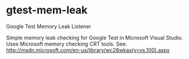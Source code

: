 gtest-mem-leak
==============

Google Test Memory Leak Listener

Simple memory leak checking for Google Test in Microsoft Visual Studio.
Uses Microsoft memory checking CRT tools.
See: http://msdn.microsoft.com/en-us/library/wc28wkas(v=vs.100).aspx